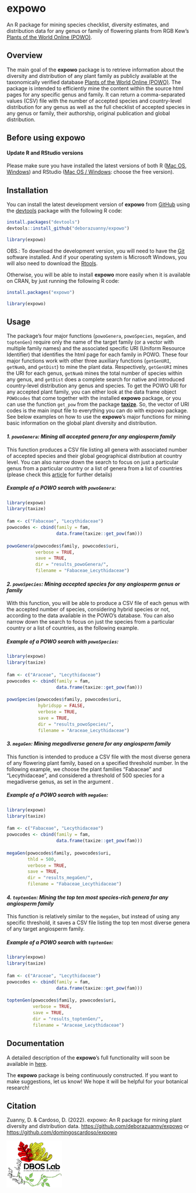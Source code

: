 
<!-- README.md is generated from README.Rmd. Please edit that file -->

# expowo

An R package for mining species checklist, diversity estimates, and
distribution data for any genus or family of flowering plants from RGB
Kew’s [Plants of the World Online (POWO)](https://powo.science.kew.org).

## Overview

The main goal of the **expowo** package is to retrieve information about
the diversity and distribution of any plant family as publicly available
at the taxonomically verified database [Plants of the World Online
(POWO)](https://powo.science.kew.org). The package is intended to
efficiently mine the content within the source html pages for any
specific genus and family. It can return a comma-separated values (CSV)
file with the number of accepted species and country-level distribution
for any genus as well as the full checklist of accepted species in any
genus or family, their authorship, original publication and global
distribution.

## Before using **expowo**

#### Update R and RStudio versions

Please make sure you have installed the latest versions of both R
(<a href= "https://cran.r-project.org/bin/macosx/" target="_blank">Mac
OS</a>,
<a href= "https://cran.r-project.org/bin/windows/base/" target="_blank">Windows</a>)
and RStudio
(<a href= "https://www.rstudio.com/products/rstudio/download/" 
target="_blank">Mac OS / Windows</a>: choose the free version).

## Installation

You can install the latest development version of **expowo** from
[GitHub](https://github.com/) using the
[devtools](https://github.com/r-lib/devtools) package with the following
R code:

``` r
install.packages("devtools")
devtools::install_github("deborazuanny/expowo")
```

``` r
library(expowo)
```

OBS.: To download the development version, you will need to have the
[Git](http://git-scm.com/) software installed. And if your operating
system is Microsoft Windows, you will also need to download the
[Rtools](http://cran.r-project.org/bin/windows/Rtools/).

Otherwise, you will be able to install **expowo** more easily when it is
available on CRAN, by just running the following R code:

``` r
install.packages("expowo")
```

``` r
library(expowo)
```

## Usage

The package’s four major functions (`powoGenera`, `powoSpecies`,
`megaGen`, and `toptenGen`) require only the name of the target family
(or a vector with multiple family names) and the associated specific URI
(Uniform Resource Identifier) that identifies the html page for each
family in POWO. These four major functions work with other three
auxiliary functions (`getGenURI`, `getNumb`, and `getDist`) to mine the
plant data. Respectively, `getGenURI` mines the URI for each genus,
`getNumb` mines the total number of species within any genus, and
`getDist` does a complete search for native and introduced country-level
distribution any genus and species. To get the POWO URI for any accepted
plant family, you can either look at the data frame object `POWOcodes`
that come together with the installed **expowo** package, or you can use
the function `get_pow` from the package
[**taxize**](https://github.com/ropensci/taxize). So, the vector of URI
codes is the main input file to everything you can do with expowo
package. See below examples on how to use the **expowo**’s major
functions for mining basic information on the global plant diversity and
distribution.

#### *1. `powoGenera`: Mining all accepted genera for any angiosperm family*

This function produces a CSV file listing all genera with associated
number of accepted species and their global geographical distribution at
country level. You can also narrow down the search to focus on just a
particular genus from a particular country or a list of genera from a
list of countries (please check this
[article](https://github.com/domingoscardoso/expowo) for further
details)

##### Example of a POWO search with `powoGenera`:

``` r
library(expowo)
library(taxize)

fam <- c("Fabaceae", "Lecythidaceae")
powocodes <- cbind(family = fam,
                   data.frame(taxize::get_pow(fam)))

powoGenera(powocodes$family, powocodes$uri,
           verbose = TRUE,
           save = TRUE,
           dir = "results_powoGenera/",
           filename = "Fabaceae_Lecythidaceae")
```

#### *2. `powoSpecies`: Mining accepted species for any angiosperm genus or family*

With this function, you will be able to produce a CSV file of each genus
with the accepted number of species, considering hybrid species or not,
according to the data available in the POWO’s database. You can also
narrow down the search to focus on just the species from a particular
country or a list of countries, as the following example.

##### Example of a POWO search with `powoSpecies`:

``` r
library(expowo)
library(taxize)

fam <- c("Araceae", "Lecythidaceae")
powocodes <- cbind(family = fam,
                   data.frame(taxize::get_pow(fam)))
                   
powoSpecies(powocodes$family, powocodes$uri,
            hybridspp = FALSE,
            verbose = TRUE,
            save = TRUE,
            dir = "results_powoSpecies/",
            filename = "Araceae_Lecythidaceae")
```

#### *3. `megaGen`: Mining megadiverse genera for any angiosperm family*

This function is intended to produce a CSV file with the most diverse
genera of any flowering plant family, based on a specified threshold
number. In the following example, we choose the plant families
“Fabaceae” and “Lecythidaceae”, and considered a threshold of 500
species for a megadiverse genus, as set in the argument .

##### Example of a POWO search with `megaGen`:

``` r
library(expowo)
library(taxize)

fam <- c("Fabaceae", "Lecythidaceae")
powocodes <- cbind(family = fam,
                   data.frame(taxize::get_pow(fam)))

megaGen(powocodes$family, powocodes$uri,
        thld = 500,
        verbose = TRUE,
        save = TRUE,
        dir = "results_megaGen/",
        filename = "Fabaceae_Lecythidaceae")
```

#### *4. `toptenGen`: Mining the top ten most species-rich genera for any angiosperm family*

This function is relatively similar to the `megaGen`, but instead of
using any specific threshold, it saves a CSV file listing the top ten
most diverse genera of any target angiosperm family.

##### Example of a POWO search with `toptenGen`:

``` r
library(expowo)
library(taxize)

fam <- c("Araceae", "Lecythidaceae")
powocodes <- cbind(family = fam,
                   data.frame(taxize::get_pow(fam)))

toptenGen(powocodes$family, powocodes$uri,
          verbose = TRUE,
          save = TRUE,
          dir = "results_toptenGen/",
          filename = "Araceae_Lecythidaceae")
```

## Documentation

A detailed description of the **expowo**’s full functionality will soon
be available in
[here](https://github.com/deborazuanny/expowo/tree/main/vignettes/).

The **expowo** package is being continuously constructed. If you want to
make suggestions, let us know! We hope it will be helpful for your
botanical research!

## Citation

Zuanny, D. & Cardoso, D. (2022). expowo: An R package for mining plant
diversity and distribution data.
<https://github.com/deborazuanny/expowo> or
<https://github.com/domingoscardoso/expowo>

<img src="vignettes/articles/figure/DBOSlab_logo.png" style="width:30.0%" />
